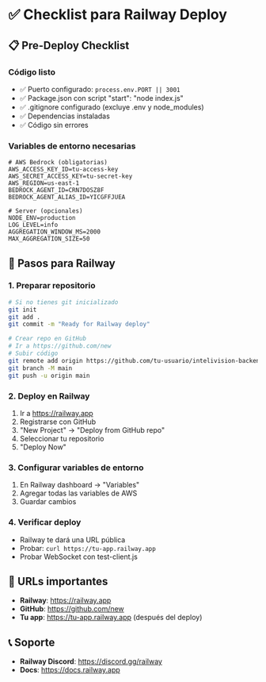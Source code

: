 # ✅ Checklist para Railway Deploy

## 📋 Pre-Deploy Checklist

### Código listo
- ✅ Puerto configurado: `process.env.PORT || 3001`
- ✅ Package.json con script "start": "node index.js"
- ✅ .gitignore configurado (excluye .env y node_modules)
- ✅ Dependencias instaladas
- ✅ Código sin errores

### Variables de entorno necesarias
```env
# AWS Bedrock (obligatorias)
AWS_ACCESS_KEY_ID=tu-access-key
AWS_SECRET_ACCESS_KEY=tu-secret-key
AWS_REGION=us-east-1
BEDROCK_AGENT_ID=CRN7DOSZ8F
BEDROCK_AGENT_ALIAS_ID=YICGFFJUEA

# Server (opcionales)
NODE_ENV=production
LOG_LEVEL=info
AGGREGATION_WINDOW_MS=2000
MAX_AGGREGATION_SIZE=50
```

## 🚀 Pasos para Railway

### 1. Preparar repositorio
```bash
# Si no tienes git inicializado
git init
git add .
git commit -m "Ready for Railway deploy"

# Crear repo en GitHub
# Ir a https://github.com/new
# Subir código
git remote add origin https://github.com/tu-usuario/intelivision-backend.git
git branch -M main
git push -u origin main
```

### 2. Deploy en Railway
1. Ir a https://railway.app
2. Registrarse con GitHub
3. "New Project" → "Deploy from GitHub repo"
4. Seleccionar tu repositorio
5. "Deploy Now"

### 3. Configurar variables de entorno
1. En Railway dashboard → "Variables"
2. Agregar todas las variables de AWS
3. Guardar cambios

### 4. Verificar deploy
- Railway te dará una URL pública
- Probar: `curl https://tu-app.railway.app`
- Probar WebSocket con test-client.js

## 🎯 URLs importantes
- **Railway**: https://railway.app
- **GitHub**: https://github.com/new
- **Tu app**: https://tu-app.railway.app (después del deploy)

## 📞 Soporte
- **Railway Discord**: https://discord.gg/railway
- **Docs**: https://docs.railway.app 